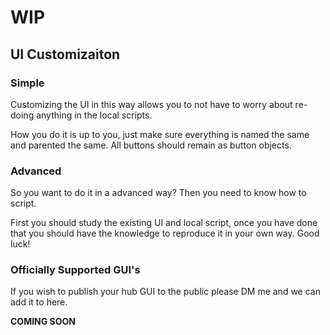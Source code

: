 # WIP

## UI Customizaiton

### Simple
Customizing the UI in this way allows you to not have to worry about re-doing anything in the local scripts.

How you do it is up to you, just make sure everything is named the same and parented the same. All buttons should remain as button objects. 

### Advanced
So you want to do it in a advanced way? Then you need to know how to script.

First you should study the existing UI and local script, once you have done that you should have the knowledge to reproduce it in your own way. Good luck!

### Officially Supported GUI's
If you wish to publish your hub GUI to the public please DM me and we can add it to here.

**COMING SOON**